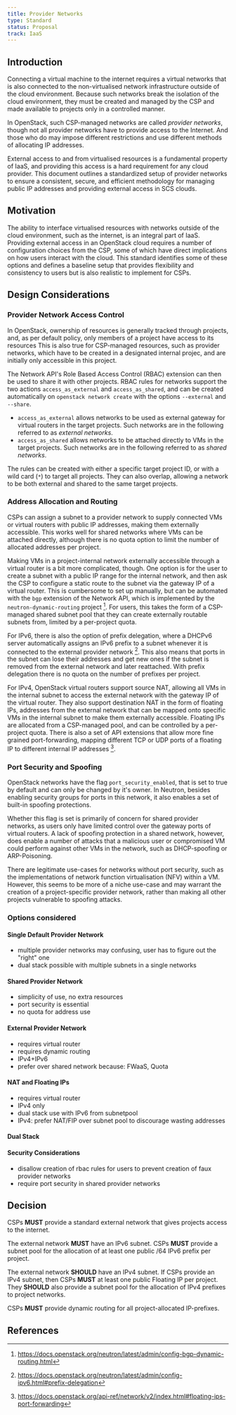 ```yaml
---
title: Provider Networks
type: Standard
status: Proposal
track: IaaS
---
```


## Introduction

Connecting a virtual machine to the internet requires a virtual networks that is also connected to the non-virtualised network infrastructure outside of the cloud environment.
Because such networks break the isolation of the cloud environment, they must be created and managed by the CSP and made available to projects only in a controlled manner.

In OpenStack, such CSP-managed networks are called _provider networks_, though not all provider networks have to provide access to the Internet.
And those who do may impose different restrictions and use different methods of allocating IP addresses.

External access to and from virtualised resources is a fundamental property of IaaS, and providing this access is a hard requirement for any cloud provider.
This document outlines a standardized setup of provider networks to ensure a consistent, secure, and efficient methodology for managing public IP addresses and providing external access in SCS clouds.

## Motivation

The ability to interface virtualised resources with networks outside of the cloud environment, such as the internet, is an integral part of IaaS.
Providing external access in an OpenStack cloud requires a number of configuration choices from the CSP, some of which have direct implications on how users interact with the cloud.
This standard identifies some of these options and defines a baseline setup that provides flexibility and consistency to users but is also realistic to implement for CSPs.

## Design Considerations

### Provider Network Access Control

In OpenStack, ownership of resources is generally tracked through projects, and, as per default policy, only members of a project have access to its resources
This is also true for CSP-managed resources, such as provider networks, which have to be created in a designated internal projec, and are initially only accessible in this project.

The Network API's Role Based Access Control (RBAC) extension can then be used to share it with other projects.
RBAC rules for networks support the two actions `access_as_external` and `access_as_shared`, and can be created automatically on `openstack network create` with the options `--external` and `--share`.
* `access_as_external` allows networks to be used as external gateway for virtual routers in the target projects. Such networks are in the following referred to as _external networks_.
* `access_as_shared` allows networks to be attached directly to VMs in the target projects. Such networks are in the following referred to as _shared networks_.

The rules can be created with either a specific target project ID, or with a wild card (`*`) to target all projects.
They can also overlap, allowing a network to be both external and shared to the same target projects.

### Address Allocation and Routing

CSPs can assign a subnet to a provider network to supply connected VMs or virtual routers with public IP addresses, making them externally accessible.
This works well for shared networks where VMs can be attached directly, although there is no quota option to limit the number of allocated addresses per project.

Making VMs in a project-internal network externally accessible through a virtual router is a bit more complicated, though.
One option is for the user to create a subnet with a public IP range for the internal network, and then ask the CSP to configure a static route to the subnet via the gateway IP of a virtual router.
This is cumbersome to set up manually, but can be automated with the `bgp` extension of the Network API, which is implemented by the `neutron-dynamic-routing` project [^bgp].
For users, this takes the form of a CSP-managed shared subnet pool that they can create externally routable subnets from, limited by a per-project quota.

For IPv6, there is also the option of prefix delegation, where a DHCPv6 server automatically assigns an IPv6 prefix to a subnet whenever it is connected to the external provider network [^pd].
This also means that ports in the subnet can lose their addresses and get new ones if the subnet is removed from the external network and later reattached.
With prefix delegation there is no quota on the number of prefixes per project.

For IPv4, OpenStack virtual routers support source NAT, allowing all VMs in the internal subnet to access the external network with the gateway IP of the virtual router.
They also support destination NAT in the form of floating IPs, addresses from the external network that can be mapped onto specific VMs in the internal subnet to make them externally accessible.
Floating IPs are allocated from a CSP-managed pool, and can be controlled by a per-project quota.
There is also a set of API extensions that allow more fine grained port-forwarding, mapping different TCP or UDP ports of a floating IP to different internal IP addresses [^pf].

### Port Security and Spoofing

OpenStack networks have the flag `port_security_enabled`, that is set to true by default and can only be changed by it's owner.
In Neutron, besides enabling security groups for ports in this network, it also enables a set of built-in spoofing protections.

Whether this flag is set is primarily of concern for shared provider networks, as users only have limited control over the gateway ports of virtual routers.
A lack of spoofing protection in a shared network, however, does enable a number of attacks that a malicious user or compromised VM could perform against other VMs in the network, such as DHCP-spoofing or ARP-Poisoning.

There are legitimate use-cases for networks without port security, such as the implementations of network function virtualisation (NFV) within a VM.
However, this seems to be more of a niche use-case and may warrant the creation of a project-specific provider network, rather than making all other projects vulnerable to spoofing attacks.

### Options considered

#### Single Default Provider Network

* multiple provider networks may confusing, user has to figure out the "right" one
* dual stack possible with multiple subnets in a single networks

#### Shared Provider Network

* simplicity of use, no extra resources
* port security is essential
* no quota for address use

#### External Provider Network

* requires virtual router
* requires dynamic routing
* IPv4+IPv6
* prefer over shared network because: FWaaS, Quota

#### NAT and Floating IPs

* requires virtual router
* IPv4 only
* dual stack use with IPv6 from subnetpool
* IPv4: prefer NAT/FIP over subnet pool to discourage wasting addresses

#### Dual Stack

#### Security Considerations

* disallow creation of rbac rules for users to prevent creation of faux provider networks
* require port security in shared provider networks

## Decision

CSPs **MUST** provide a standard external network that gives projects access to the internet.

The external network **MUST** have an IPv6 subnet.
CSPs **MUST** provide a subnet pool for the allocation of at least one public /64 IPv6 prefix per project.

The external network **SHOULD** have an IPv4 subnet.
If CSPs provide an IPv4 subnet, then CSPs **MUST** at least one public Floating IP per project.
They **SHOULD** also provide a subnet pool for the allocation of IPv4 prefixes to project networks.

CSPs **MUST** provide dynamic routing for all project-allocated IP-prefixes.

## References

[^bgp]: https://docs.openstack.org/neutron/latest/admin/config-bgp-dynamic-routing.html
[^pd]: https://docs.openstack.org/neutron/latest/admin/config-ipv6.html#prefix-delegation
[^pf]: https://docs.openstack.org/api-ref/network/v2/index.html#floating-ips-port-forwarding
